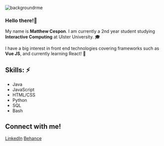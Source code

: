 ![backgroundrme](https://github.com/matthewcespon/matthewcespon/assets/98528639/e561645a-5370-4384-ab42-8ec7eb41946b)

### Hello there!👋 

My name is **Matthew Cespon**. I am currently a 2nd year student studying **Interactive Computing** at Ulster University. 🎓

I have a big interest in front end technologies covering frameworks such as **Vue JS**, and currently learning React! 📝

## Skills: ⚡
+ Java
+ JavaScript
+ HTML/CSS
+ Python
+ SQL
+ Bash

## Connect with me!
[LinkedIn](https://www.linkedin.com/in/matthewcespon)
[Behance](https://behance.net/matthewcespon)


<!--
**matthewcespon/matthewcespon** is a ✨ _special_ ✨ repository because its `README.md` (this file) appears on your GitHub profile.

Here are some ideas to get you started:

- 🔭 I’m currently working on ...
- 🌱 I’m currently learning ...
- 👯 I’m looking to collaborate on ...
- 🤔 I’m looking for help with ...
- 💬 Ask me about ...
- 📫 How to reach me: ...
- 😄 Pronouns: ...
- ⚡ Fun fact: ...
-->
